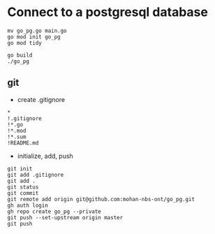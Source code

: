 # Connect to a postgresql database

```
mv go_pg.go main.go
go mod init go_pg
go mod tidy

go build
./go_pg
```

## git

* create .gitignore

```
*
!.gitignore
!*.go
!*.mod
!*.sum
!README.md
```

* initialize, add, push

```
git init
git add .gitignore
git add .
git status
git commit
git remote add origin git@github.com:mohan-nbs-ont/go_pg.git
gh auth login
gh repo create go_pg --private
git push --set-upstream origin master
git push
```
